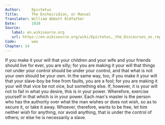 ```yaml
---
Author:     Epictetus  
Title:      The Encheiridion, or Manual  
Translator: William Abbott Oldfather  
Date:       1928  
Source: 
   label: en.wikisource.org
   url: https://en.wikisource.org/wiki/Epictetus,_the_Discourses_as_reported_by_Arrian,_the_Manual,_and_Fragments/Manual 
Code:       wao  
Chapter: 14
---
```


If you make it your will that your children and your wife and your friends
should live for ever, you are silly; for you are making it your will that
things not under your control should be under your control, and that what is
not your own should be your own. In the same way, too, if you make it your will
that your slave-boy be free from faults, you are a fool; for you are making it
your will that vice be not vice, but something else. If, however, it is your
will not to fail in what you desire, this is in your power. Wherefore, exercise
yourself in that which is in your power. Each man's master is the person who
has the authority over what the man wishes or does not wish, so as to secure
it, or take it away. Whoever, therefore, wants to be free, let him neither wish
for anything, nor avoid anything, that is under the control of others; or else
he is necessarily a slave.


